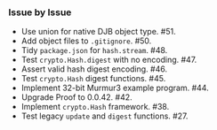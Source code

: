 ### Issue by Issue

 * Use union for native DJB object type. #51.
 * Add object files to `.gitignore`. #50.
 * Tidy `package.json` for `hash.stream`. #48.
 * Test `crypto.Hash.digest` with no encoding. #47.
 * Assert valid hash digest encoding. #46.
 * Test `crypto.Hash` digest functions. #45.
 * Implement 32-bit Murmur3 example program. #44.
 * Upgrade Proof to 0.0.42. #42.
 * Implement `crypto.Hash` framework. #38.
 * Test legacy `update` and `digest` functions. #27.
